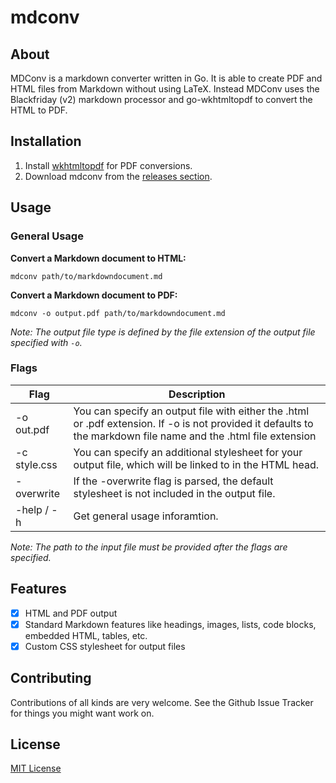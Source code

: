 # mdconv

## About

MDConv is a markdown converter written in Go.
It is able to create PDF and HTML files from Markdown without using LaTeX. 
Instead MDConv uses the Blackfriday (v2) markdown processor and go-wkhtmltopdf to convert the HTML
to PDF.

## Installation

1. Install [wkhtmltopdf](https://wkhtmltopdf.org/downloads.html) for PDF conversions.
2. Download mdconv from the [releases section](https://github.com/Palexer/mdconv/releases).

## Usage

### General Usage

**Convert a Markdown document to HTML:**


```mdconv path/to/markdowndocument.md```


**Convert a Markdown document to PDF:**


```mdconv -o output.pdf path/to/markdowndocument.md```

_Note: The output file type is defined by the file extension of the output file
specified with ```-o```._

### Flags

|Flag|Description|
|----|------|
|-o out.pdf|You can specify an output file with either the .html or .pdf extension. If -o is not provided it defaults to the markdown file name and the .html file extension|
|-c style.css|You can specify an additional stylesheet for your output file, which will be linked to in the HTML head.|
|-overwrite|If the -overwrite flag is parsed, the default stylesheet is not included in the output file.|
|-help / -h|Get general usage inforamtion.|

_Note: The path to the input file must be provided _after_ the flags are specified._

## Features

- [x] HTML and PDF output 
- [x] Standard Markdown features like headings, images, lists, code blocks, embedded HTML, tables, etc.
- [x] Custom CSS stylesheet for output files

## Contributing

Contributions of all kinds are very welcome. See the Github Issue Tracker for things you might want work on.

## License

[MIT License](https://raw.githubusercontent.com/Palexer/mdconv/master/LICENSE)
